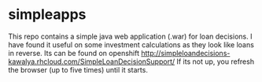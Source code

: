 simpleapps
==========

This repo contains a simple java web application (.war) for loan decisions. 
I have found it useful on some investment calculations as they look like loans in reverse.
Its can be found on openshift http://simpleloandecisions-kawalya.rhcloud.com/SimpleLoanDecisionSupport/
If its not up, you refresh the browser (up to five times) until it starts.

 



